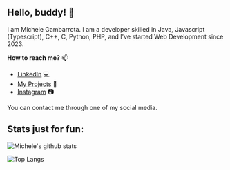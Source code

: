 ## Hello, buddy! 👋
I am Michele Gambarrota. I am a developer skilled in Java, Javascript (Typescript), C++, C, Python, PHP, and I've started Web Development since 2023.

**How to reach me?** 📫 
- [LinkedIn](https://www.linkedin.com/in/michele-gambarrota-400a39217/) 💻
- [My Projects](https://github.com/mgambarrota?tab=repositories) 📜
- [Instagram](https://www.instagram.com/michele_gambarrota/) 📷

You can contact me through one of my social media.

## Stats just for fun:
![Michele's github stats](https://github-readme-stats.vercel.app/api?username=mgambarrota&show_icons=true&theme=dracula&include_all_commits=true&card_width=500&hide=issues&count_private=true)

![Top Langs](https://github-readme-stats.vercel.app/api/top-langs/?username=mgambarrota&show_icons=true&theme=dracula&hide=issues&card_width=500)
